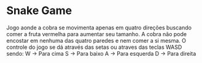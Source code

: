 # Snake Game

Jogo aonde a cobra se movimenta apenas em quatro direções buscando comer a fruta vermelha para aumentar seu tamanho. A cobra não pode encostar em nenhuma das quatro paredes e nem comer a si mesma.
O controle do jogo se dá através das setas ou atraves das teclas WASD sendo:
W -> Para cima
S -> Para baixo 
A -> Para esquerda
D -> Para direita
